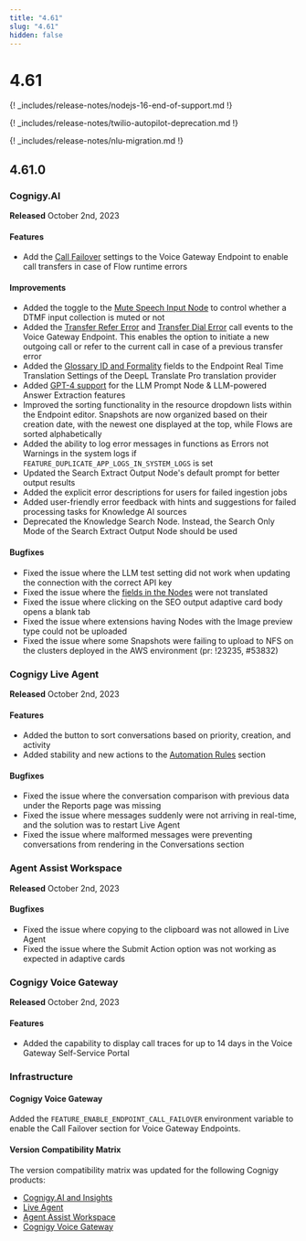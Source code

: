 ```yaml
---
title: "4.61"
slug: "4.61"
hidden: false
---
```


# 4.61

{! _includes/release-notes/nodejs-16-end-of-support.md !}

{! _includes/release-notes/twilio-autopilot-deprecation.md !}

{! _includes/release-notes/nlu-migration.md !}

## 4.61.0

### Cognigy.AI

**Released** October 2nd, 2023

#### Features

- Add the [Call Failover](../ai/endpoints/cognigy-vg.md) settings to the Voice Gateway Endpoint to enable call transfers in case of Flow runtime errors

#### Improvements

- Added the toggle to the [Mute Speech Input Node](../ai/flow-nodes/vg/mute-speech-input.md) to control whether a DTMF input collection is muted or not
- Added the [Transfer Refer Error](../voicegateway/references/events/TRANSFER_REFER_ERROR.md) and [Transfer Dial Error](../voicegateway/references/events/TRANSFER_DIAL_ERROR.md) call events to the Voice Gateway Endpoint. This enables the option to initiate a new outgoing call or refer to the current call in case of a previous transfer error
- Added the [Glossary ID and Formality](../ai/endpoints/real-time-translation-settings.md#configure-translation-provider) fields to the Endpoint Real Time Translation Settings of the DeepL Translate Pro translation provider
- Added [GPT-4 support](../ai/resources/build/llm.md#supported-models) for the LLM Prompt Node & LLM-powered Answer Extraction features
- Improved the sorting functionality in the resource dropdown lists within the Endpoint editor. Snapshots are now organized based on their creation date, with the newest one displayed at the top, while Flows are sorted alphabetically
- Added the ability to log error messages in functions as Errors not Warnings in the system logs if `FEATURE_DUPLICATE_APP_LOGS_IN_SYSTEM_LOGS` is set
- Updated the Search Extract Output Node's default prompt for better output results
- Added the explicit error descriptions for users for failed ingestion jobs
- Added user-friendly error feedback with hints and suggestions for failed processing tasks for Knowledge AI sources
- Deprecated the Knowledge Search Node. Instead, the Search Only Mode of the Search Extract Output Node should be used

#### Bugfixes

- Fixed the issue where the LLM test setting did not work when updating the connection with the correct API key
- Fixed the issue where the [fields in the Nodes](../ai/tools/auto-localization.md) were not translated
- Fixed the issue where clicking on the SEO output adaptive card body opens a blank tab
- Fixed the issue where extensions having Nodes with the Image preview type could not be uploaded
- Fixed the issue where some Snapshots were failing to upload to NFS on the clusters deployed in the AWS environment (pr: !23235, #53832)

### Cognigy Live Agent

**Released** October 2nd, 2023

#### Features

- Added the button to sort conversations based on priority, creation, and activity
- Added stability and new actions to the [Automation Rules](../live-agent/settings/automation-rules.md) section

#### Bugfixes

- Fixed the issue where the conversation comparison with previous data under the Reports page was missing
- Fixed the issue where messages suddenly were not arriving in real-time, and the solution was to restart Live Agent
- Fixed the issue where malformed messages were preventing conversations from rendering in the Conversations section

### Agent Assist Workspace

**Released** October 2nd, 2023

#### Bugfixes

- Fixed the issue where copying to the clipboard was not allowed in Live Agent
- Fixed the issue where the Submit Action option was not working as expected in adaptive cards

### Cognigy Voice Gateway

**Released** October 2nd, 2023

#### Features

- Added the capability to display call traces for up to 14 days in the Voice Gateway Self-Service Portal

### Infrastructure

#### Cognigy Voice Gateway

Added the `FEATURE_ENABLE_ENDPOINT_CALL_FAILOVER` environment variable to enable the Call Failover section for Voice Gateway Endpoints.

#### Version Compatibility Matrix

The version compatibility matrix was updated for the following Cognigy products:

- [Cognigy.AI and Insights](../ai/installation/version-compatibility-matrix.md)
- [Live Agent](../live-agent/installation/deployment/version-compatibility-matrix.md)
- [Agent Assist Workspace](../agent-assist/installation/version-compatibility-matrix.md)
- [Cognigy Voice Gateway](../voicegateway/installation/version-compatibility-matrix.md)